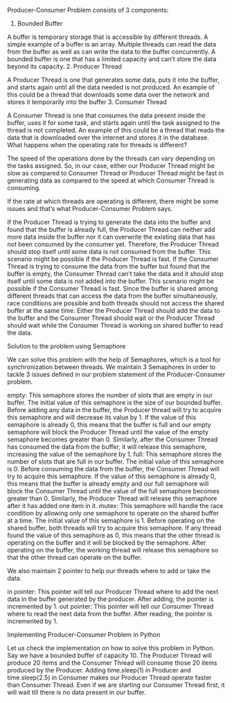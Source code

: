 Producer-Consumer Problem consists of 3 components:
1. Bounded Buffer

A buffer is temporary storage that is accessible by different threads. A simple example of a buffer is an array. Multiple threads can read the data from the buffer as well as can write the data to the buffer concurrently. A bounded buffer is one that has a limited capacity and can’t store the data beyond its capacity.
2. Producer Thread

A Producer Thread is one that generates some data, puts it into the buffer, and starts again until all the data needed is not produced. An example of this could be a thread that downloads some data over the network and stores it temporarily into the buffer
3. Consumer Thread

A Consumer Thread is one that consumes the data present inside the buffer, uses it for some task, and starts again until the task assigned to the thread is not completed. An example of this could be a thread that reads the data that is downloaded over the internet and stores it in the database.
What happens when the operating rate for threads is different?

The speed of the operations done by the threads can vary depending on the tasks assigned. So, in our case, either our Producer Thread might be slow as compared to Consumer Thread or Producer Thread might be fast in generating data as compared to the speed at which Consumer Thread is consuming.

If the rate at which threads are operating is different, there might be some issues and that’s what Producer-Consumer Problem says.

If the Producer Thread is trying to generate the data into the buffer and found that the buffer is already full, the Producer Thread can neither add more data inside the buffer nor it can overwrite the existing data that has not been consumed by the consumer yet. Therefore, the Producer Thread should stop itself until some data is not consumed from the buffer. This scenario might be possible if the Producer Thread is fast.
If the Consumer Thread is trying to consume the data from the buffer but found that the buffer is empty, the Consumer Thread can’t take the data and it should stop itself until some data is not added into the buffer. This scenario might be possible if the Consumer Thread is fast.
Since the buffer is shared among different threads that can access the data from the buffer simultaneously, race conditions are possible and both threads should not access the shared buffer at the same time. Either the Producer Thread should add the data to the buffer and the Consumer Thread should wait or the Producer Thread should wait while the Consumer Thread is working on shared buffer to read the data.

Solution to the problem using Semaphore

We can solve this problem with the help of Semaphores, which is a tool for synchronization between threads. We maintain 3 Semaphores in order to tackle 3 issues defined in our problem statement of the Producer-Consumer problem.

empty: This semaphore stores the number of slots that are empty in our buffer. The initial value of this semaphore is the size of our bounded buffer. Before adding any data in the buffer, the Producer thread will try to acquire this semaphore and will decrease its value by 1. If the value of this semaphore is already 0, this means that the buffer is full and our empty semaphore will block the Producer Thread until the value of the empty semaphore becomes greater than 0. Similarly, after the Consumer Thread has consumed the data from the buffer, it will release this semaphore, increasing the value of the semaphore by 1.
full: This semaphore stores the number of slots that are full in our buffer. The initial value of this semaphore is 0. Before consuming the data from the buffer, the Consumer Thread will try to acquire this semaphore. If the value of this semaphore is already 0, this means that the buffer is already empty and our full semaphore will block the Consumer Thread until the value of the full semaphore becomes greater than 0. Similarly, the Producer Thread will release this semaphore after it has added one item in it.
mutex: This semaphore will handle the race condition by allowing only one semaphore to operate on the shared buffer at a time. The initial value of this semaphore is 1. Before operating on the shared buffer, both threads will try to acquire this semaphore. If any thread found the value of this semaphore as 0, this means that the other thread is operating on the buffer and it will be blocked by the semaphore. After operating on the buffer, the working thread will release this semaphore so that the other thread can operate on the buffer.

We also maintain 2 pointer to help our threads where to add or take the data.

in pointer: This pointer will tell our Producer Thread where to add the next data in the buffer generated by the producer. After adding, the pointer is incremented by 1.
out pointer: This pointer will tell our Consumer Thread where to read the next data from the buffer. After reading, the pointer is incremented by 1.

Implementing Producer-Consumer Problem in Python

Let us check the implementation on how to solve this problem in Python. Say we have a bounded buffer of capacity 10. The Producer Thread will produce 20 items and the Consumer Thread will consume those 20 items produced by the Producer. Adding time.sleep(1) in Producer and time.sleep(2.5) in Consumer makes our Producer Thread operate faster than Consumer Thread. Even if we are starting our Consumer Thread first, it will wait till there is no data present in our buffer.
